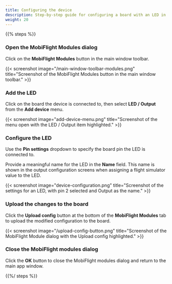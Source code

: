 ```yaml
---
title: Configuring the device
description: Step-by-step guide for configuring a board with an LED in MobiFlight.
weight: 20
---
```


{{% steps %}}

### Open the MobiFlight Modules dialog

Click on the **MobiFlight Modules** button in the main window toolbar.

{{< screenshot image="/main-window-toolbar-modules.png" title="Screenshot of the MobiFlight Modules button in the main window toolbar." >}}

### Add the LED

Click on the board the device is connected to, then select **LED / Output** from the **Add device** menu.

{{< screenshot image="add-device-menu.png" title="Screenshot of the menu open with the LED / Output item highlighted." >}}

### Configure the LED

Use the **Pin settings** dropdown to specify the board pin the LED is connected to.

Provide a meaningful name for the LED in the **Name** field. This name is shown in the output configuration screens when assigning a flight simulator value to the LED.

{{< screenshot image="device-configuration.png" title="Screenshot of the settings for an LED, with pin 2 selected and Output as the name." >}}

### Upload the changes to the board

Click the **Upload config** button at the bottom of the **MobiFlight Modules** tab to upload the modified
configuration to the board.

{{< screenshot image="/upload-config-button.png" title="Screenshot of the MobiFlight Module dialog with the Upload config highlighted." >}}

### Close the MobiFlight modules dialog

Click the **OK** button to close the MobiFlight modules dialog and return to the main app window.

{{%/ steps %}}
